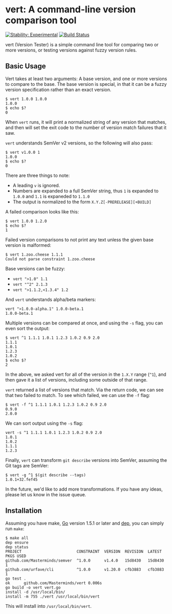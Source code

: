 # vert: A command-line version comparison tool
[![Stability: Experimental](https://masterminds.github.io/stability/experimental.svg)](https://masterminds.github.io/stability/experimental.html)
[![Build Status](https://travis-ci.org/Masterminds/vert.svg?branch=master)](https://travis-ci.org/Masterminds/vert)


vert (Version Tester) is a simple command line tool for comparing two or
more versions, or testing versions against fuzzy version rules.

## Basic Usage

Vert takes at least two arguments: A base version, and one or more
versions to compare to the base. The base version is special, in that it
can be a fuzzy version specification rather than an exact version.

```
$ vert 1.0.0 1.0.0
1.0.0
$ echo $?
0
```

When `vert` runs, it will print a normalized string of any version that
matches, and then will set the exit code to the number of version match
failures that it saw.

`vert` understands SemVer v2 versions, so the following will also pass:

```
$ vert v1.0.0 1
1.0.0
$ echo $?
0
```

There are three things to note:

- A leading `v` is ignored.
- Numbers are expanded to a full SemVer string, thus `1` is expanded to
  `1.0.0` and `1.1` is expaneded to `1.1.0`
- The output is normalized to the form `X.Y.Z[-PRERELEASE][+BUILD]`

A failed comparison looks like this:

```
$ vert 1.0.0 1.2.0
$ echo $?
1
```

Failed version comparisons to not print any text unless the given base
version is malformed:

```
$ vert 1.zoo.cheese 1.1.1
Could not parse constraint 1.zoo.cheese
```

Base versions can be fuzzy:

- `vert ">1.0" 1.1`
- `vert "^2" 2.1.3`
- `vert ">1.1.2,<1.3.4" 1.2`

And `vert` understands alpha/beta markers:

```
vert ">1.0.0-alpha.1" 1.0.0-beta.1
1.0.0-beta.1
```

Multiple versions can be compared at once, and using the `-s` flag, you
can even sort the output:

```
$ vert ^1 1.1.1 1.0.1 1.2.3 1.0.2 0.9 2.0
1.1.1
1.0.1
1.2.3
1.0.2
$ echo $?
2
```

In the above, we asked vert for all of the version in the `1.X.Y` range
(`^1`), and then gave it a list of versions, including some outside of
that range.

`vert` returned a list of versions that match. Via the return code, we
can see that two failed to match. To see which failed, we can use the
`-f` flag:

```
$ vert -f ^1 1.1.1 1.0.1 1.2.3 1.0.2 0.9 2.0
0.9.0
2.0.0
```

We can sort output using the `-s` flag:

```
vert -s ^1 1.1.1 1.0.1 1.2.3 1.0.2 0.9 2.0
1.0.1
1.0.2
1.1.1
1.2.3
```

Finally, `vert` can transform `git describe` versions into SemVer,
assuming the Git tags are SemVer:

```
$ vert -g ^1 $(git describe --tags)
1.0.1+32.fef45
```

In the future, we'd like to add more transformations. If you have any
ideas, please let us know in the issue queue.

## Installation

Assuming you have make, [Go](http://golang.org) version 1.5.1 or later and
[dep](https://github.com/golang/dep), you can simply run `make`:

```
$ make all
dep ensure
dep status
PROJECT                        CONSTRAINT  VERSION  REVISION  LATEST   PKGS USED
github.com/Masterminds/semver  ^1.0.0      v1.4.0   15d8430   15d8430  1
github.com/urfave/cli          ^1.0.0      v1.20.0  cfb3883   cfb3883  1
go test .
ok  	github.com/Masterminds/vert	0.006s
go build -o vert vert.go
install -d /usr/local/bin/
install -m 755 ./vert /usr/local/bin/vert
```

This will install into `/usr/local/bin/vert`.
